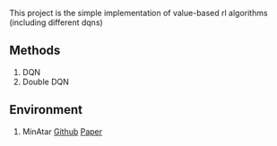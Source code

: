 This project is the simple implementation of value-based rl algorithms (including different dqns)

## Methods
  1. DQN
  2. Double DQN

## Environment
1. MinAtar [Github](https://github.com/kenjyoung/MinAtar) [Paper]()
